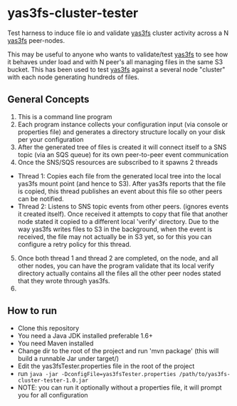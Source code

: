yas3fs-cluster-tester
=====================

Test harness to induce file io and validate [yas3fs](https://github.com/danilop/yas3fs) cluster activity across a N [yas3fs](https://github.com/danilop/yas3fs) peer-nodes.

This may be useful to anyone who wants to validate/test [yas3fs](https://github.com/danilop/yas3fs) to see how it behaves under load and with N peer's all managing files in the same S3 bucket. This has been used to test [yas3fs](https://github.com/danilop/yas3fs) against a several node "cluster" with each node generating hundreds of files.

## General Concepts

1. This is a command line program
2. Each program instance collects your configuration input (via console or properties file) and generates a directory structure locally on your disk per your configuration
3. After the generated tree of files is created it will connect itself to a SNS topic (via an SQS queue) for its own peer-to-peer event communication
4. Once the SNS/SQS resources are subscribed to it spawns 2 threads
  * Thread 1: Copies each file from the generated local tree into the local yas3fs mount point (and hence to S3). After yas3fs reports that the file is copied, this thread publishes an event about this file so other peers can be notified.
  * Thread 2: Listens to SNS topic events from other peers. (ignores events it created itself). Once received it attempts to copy that file that another node stated it copied to a different local 'verify' directory. Due to the way yas3fs writes files to S3 in the background, when the event is received, the file may not actually be in S3 yet, so for this you can configure a retry policy for this thread.
5. Once both thread 1 and thread 2 are completed, on the node, and all other nodes, you can have the program validate that its local verify directory actually contains all the files all the other peer nodes stated that they wrote through yas3fs. 
6. 

## How to run

* Clone this repository
* You need a Java JDK installed preferable 1.6+
* You need Maven installed
* Change dir to the root of the project and run 'mvn package' (this will build a runnable Jar under target/)
* Edit the yas3fsTester.properties file in the root of the project
* run `java -jar -DconfigFile=yas3fsTester.properties /path/to/yas3fs-cluster-tester-1.0.jar`
* NOTE: you can run it optionally without a properties file, it will prompt you for all configuration
